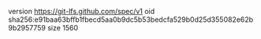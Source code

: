 version https://git-lfs.github.com/spec/v1
oid sha256:e91baa63bffb1fbecd5aa0b9dc5b53bedcfa529b0d25d355082e62b9b2957759
size 1560
